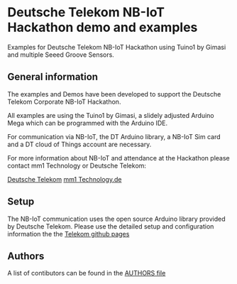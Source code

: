 # Deutsche Telekom NB-IoT Hackathon demo and examples
Examples for Deutsche Telekom NB-IoT Hackathon using Tuino1 by Gimasi  and multiple Seeed Groove Sensors.

## General information

The examples and Demos have been developed to support the Deutsche Telekom Corporate NB-IoT Hackathon. 

All examples are using the Tuino1 by Gimasi, a slidely adjusted Arduino Mega which can be programmed with the 
Arduino IDE.

For communication via NB-IoT, the DT Arduino library, a NB-IoT Sim card and a DT cloud of Things account are
necessary.

For more information about NB-IoT and attendance at the Hackathon please contact mm1 Technology or Deutsche Telekom:

[Deutsche Telekom](https://m2m.telekom.com/de/telekom-m2m/einblicke/narrowband-iot-nb-iot/)
[mm1 Technology.de](http://www.mm1-technology.de)

## Setup

The NB-IoT communication uses the open source Arduino library provided by Deutsche Telekom. Please use the detailed setup and 
configuration information the the [Telekom github pages](https://github.com/cloud-of-things/dt-arduino-iot-agent)

## Authors

A list of contibutors can be found in the [AUTHORS file](AUTHORS)